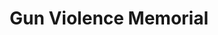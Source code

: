 ---
pid: ch469
title: Gun Violence Memorial
location_transcription: 'Multiple: City Hall, North Philly, West Philly'
coordinates: "[-75.165570984819, 39.997637932094]"
zipcode: '19102'
gen_neighborhood: Center City
neighborhood: Rittenhouse Square,Avenue of The Arts
outside_phl: 
age: '36'
age_range: 30-39
instagram: 
image_file_name: ch_469.jpg
proposal_transcription: A monument to the victims of gun violence in Philadelphia
  with names of victims who have been injured by guns and their stories -> seeing
  them in a different light than how they are portrayed by our local media
topic: Violence
topic_summary: 0, 0
type: Memorial
keywords_other: 
credit: Jessica Beard
image_labels: 
twitter: 
facebook: 
permalink: "/monuments/ch469/"
layout: item-page
---